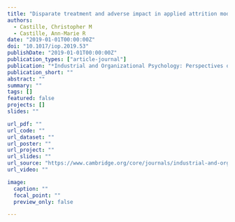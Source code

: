 ```yaml
---
title: "Disparate treatment and adverse impact in applied attrition modeling"
authors:
  - Castille, Christopher M
  - Castille, Ann-Marie R
date: "2019-01-01T00:00:00Z"
doi: "10.1017/iop.2019.53"
publishDate: "2019-01-01T00:00:00Z"
publication_types: ["article-journal"]
publication: "*Industrial and Organizational Psychology: Perspectives on Science and Practice*"
publication_short: ""
abstract: ""
summary: ""
tags: []
featured: false
projects: []
slides: ""

url_pdf: ""
url_code: ""
url_dataset: ""
url_poster: ""
url_project: ""
url_slides: ""
url_source: "https://www.cambridge.org/core/journals/industrial-and-organizational-psychology/article/abs/disparate-treatment-and-adverse-impact-in-applied-attrition-modeling"
url_video: ""

image:
  caption: ""
  focal_point: ""
  preview_only: false

---
```

